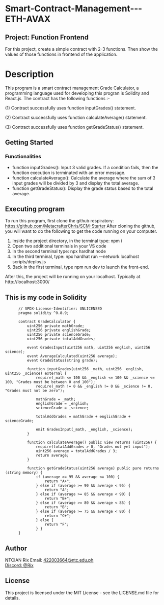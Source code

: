 # Smart-Contract-Management---ETH-AVAX

## Project: Function Frontend
For this project, create a simple contract with 2-3 functions. Then show the values of those functions in frontend of the application. 

# Description

This program is a smart contract management Grade Calculator, a programming language used for developing this progran is Solidity and React.js. The contract has the following functions :-

(1) Contract successfully uses function inputGrades() statement.

(2) Contract successfully uses function calculateAverage() statement.

(3) Contract successfully uses function getGradeStatus() statement.

## Getting Started
### Functionalities
- function inputGrades(): Input 3 valid grades. If a condition fails, then the function execution is terminated with an error message.
- function calculateAverage(): Calculate the average where the sum of 3 input grades will be divided by 3 and display the total average.
- function getGradeStatus(): Display the grade status based to the total average.

## Executing program
To run this program, first clone the github respiratory: https://github.com/MetacrafterChris/SCM-Starter
After cloning the github, you will want to do the following to get the code running on your computer.
1. Inside the project directory, in the terminal type: npm i
2. Open two additional terminals in your VS code
3. In the second terminal type: npx hardhat node
4. In the third terminal, type: npx hardhat run --network localhost scripts/deploy.js
5. Back in the first terminal, type npm run dev to launch the front-end.

After this, the project will be running on your localhost. 
Typically at http://localhost:3000/

## This is my code in Solidity
          // SPDX-License-Identifier: UNLICENSED
          pragma solidity ^0.8.9;
          
          contract GradeCalculator {
              uint256 private mathGrade;
              uint256 private englishGrade;
              uint256 private scienceGrade;
              uint256 private totalAddGrades;
          
              event GradesInput(uint256 math, uint256 english, uint256 science);
              event AverageCalculated(uint256 average);
              event GradeStatus(string grade);
          
              function inputGrades(uint256 _math, uint256 _english, uint256 _science) external {
                  require(_math <= 100 && _english <= 100 && _science <= 100, "Grades must be between 0 and 100");
                  require(_math != 0 && _english != 0 && _science != 0, "Grades must not be zero");
          
                  mathGrade = _math;
                  englishGrade = _english;
                  scienceGrade = _science;
          
                  totalAddGrades = mathGrade + englishGrade + scienceGrade;
          
                  emit GradesInput(_math, _english, _science);
              }
          
              function calculateAverage() public view returns (uint256) {
                  require(totalAddGrades > 0, "Grades not yet input");
                  uint256 average = totalAddGrades / 3;
                  return average;
              }
          
              function getGradeStatus(uint256 average) public pure returns (string memory) {
                  if (average >= 95 && average <= 100) {
                      return "A+";
                  } else if (average >= 90 && average < 95) {
                      return "A";
                  } else if (average >= 85 && average < 90) {
                      return "B+";
                  } else if (average >= 80 && average < 85) {
                      return "B";
                  } else if (average >= 75 && average < 80) {
                      return "C+";
                  } else {
                      return "F";
                  } }
          }


## Author
NTCIAN Rix
Email: 422003664@ntc.edu.ph
<br>
[Discord: @Rix](rix1473)

## License

This project is licensed under the MIT License - see the LICENSE.md file for details.
